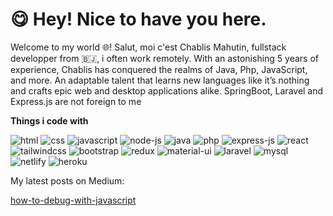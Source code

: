 # :yum: Hey! Nice to have you here. 
Welcome to my world :globe_with_meridians:! 
Salut, moi c'est Chablis Mahutin, fullstack developper from :benin:, i often work remotely. 
With an astonishing 5 years of experience, Chablis has conquered the realms of Java, Php, JavaScript, and more. An adaptable talent that learns new languages like it’s nothing and crafts epic web and desktop applications alike. SpringBoot, Laravel and Express.js are not foreign to me

**Things i code with**


![html](https://img.shields.io/badge/HTML-239120?style=for-the-badge&logo=html5&logoColor=white) ![css](https://img.shields.io/badge/CSS-239120?&style=for-the-badge&logo=css3&logoColor=white) ![javascript](https://img.shields.io/badge/JavaScript-323330?style=for-the-badge&logo=javascript&logoColor=F7DF1E) ![node-js](https://img.shields.io/badge/Node.js-43853D?style=for-the-badge&logo=node.js&logoColor=white) ![java](https://img.shields.io/badge/Java-ED8B00?style=for-the-badge&logo=openjdk&logoColor=white) ![php](https://img.shields.io/badge/PHP-777BB4?style=for-the-badge&logo=php&logoColor=white) ![express-js](https://img.shields.io/badge/Express.js-404D59?style=for-the-badge) ![react](https://img.shields.io/badge/React-20232A?style=for-the-badge&logo=react&logoColor=61DAFB)
![tailwindcss](https://img.shields.io/badge/Tailwind_CSS-38B2AC?style=for-the-badge&logo=tailwind-css&logoColor=white) ![bootstrap](https://img.shields.io/badge/Bootstrap-563D7C?style=for-the-badge&logo=bootstrap&logoColor=white) ![redux](https://img.shields.io/badge/Redux-593D88?style=for-the-badge&logo=redux&logoColor=white) ![material-ui](https://img.shields.io/badge/Material--UI-0081CB?style=for-the-badge&logo=material-ui&logoColor=white) ![laravel](https://img.shields.io/badge/Laravel-FF2D20?style=for-the-badge&logo=laravel&logoColor=white) ![mysql](https://img.shields.io/badge/MySQL-00000F?style=for-the-badge&logo=mysql&logoColor=white) ![netlify](https://img.shields.io/badge/Netlify-00C7B7?style=for-the-badge&logo=netlify&logoColor=white) ![heroku](https://img.shields.io/badge/Heroku-430098?style=for-the-badge&logo=heroku&logoColor=white)

My latest posts on Medium: 

[how-to-debug-with-javascript](https://medium.com/@omoobaoshoffa/how-to-debug-and-become-an-efficient-debugger-f19d773e2e00)

